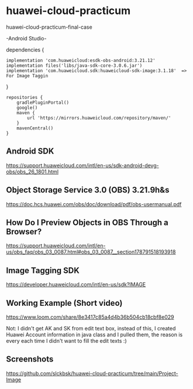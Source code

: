 # huawei-cloud-practicum
huawei-cloud-practicum-final-case

-Android Studio-

   dependencies {
   
    implementation 'com.huaweicloud:esdk-obs-android:3.21.12'
    implementation files('libs/java-sdk-core-3.0.6.jar')
    implementation 'com.huaweicloud.sdk:huaweicloud-sdk-image:3.1.18'  => For Image Taggin
    
}

    repositories {
        gradlePluginPortal()
        google()
        maven {
            url 'https://mirrors.huaweicloud.com/repository/maven/'
        }
        mavenCentral()
    }


## Android SDK

https://support.huaweicloud.com/intl/en-us/sdk-android-devg-obs/obs_26_1801.html

## Object Storage Service 3.0 (OBS) 3.21.9h&s

https://doc.hcs.huawei.com/obs/doc/download/pdf/obs-usermanual.pdf

## How Do I Preview Objects in OBS Through a Browser?

https://support.huaweicloud.com/intl/en-us/obs_faq/obs_03_0087.html#obs_03_0087__section178791518193918

## Image Tagging SDK
https://developer.huaweicloud.com/intl/en-us/sdk?IMAGE

## Working Example (Short video)
https://www.loom.com/share/8e3417c85a4d4b36b504cb18cbf8e029

 Not: I didn't get AK and SK from edit text box, instead of this, I created Huawei Account information in java class and I pulled them, the reason is every each time I didn't want to fill the edit texts  :)


## Screenshots
https://github.com/slckbsk/huawei-cloud-practicum/tree/main/Project-Image



        
        
